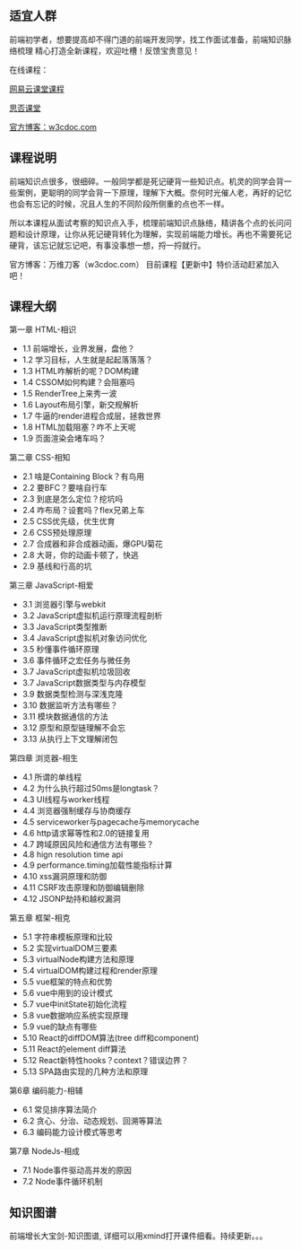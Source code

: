 ## 适宜人群
前端初学者，想要提高却不得门道的前端开发同学，找工作面试准备，前端知识脉络梳理
精心打造全新课程，欢迎吐槽！反馈宝贵意见！

在线课程： 

[网易云课堂课程](https://study.163.com/course/courseMain.htm?courseId=1209400904)    

[思否课堂](https://segmentfault.com/ls/1650000019681091)

[官方博客：w3cdoc.com](https://www.w3cdoc.com/course/%E5%89%8D%E7%AB%AF%E9%AB%98%E7%BA%A7%E8%BF%9B%E9%98%B6%E7%9F%A5%E8%AF%86%E7%82%B9/)

## 课程说明
前端知识点很多，很细碎。一般同学都是死记硬背一些知识点。机灵的同学会背一些案例，更聪明的同学会背一下原理，理解下大概。奈何时光催人老，再好的记忆也会有忘记的时候，况且人生的不同阶段所侧重的点也不一样。

所以本课程从面试考察的知识点入手，梳理前端知识点脉络，精讲各个点的长问问题和设计原理，让你从死记硬背转化为理解，实现前端能力增长。再也不需要死记硬背，该忘记就忘记吧，有事没事想一想，捋一捋就行。

官方博客：万维刀客（w3cdoc.com）
目前课程【更新中】特价活动赶紧加入吧！

## 课程大纲
第一章 HTML-相识
- 1.1 前端增长，业界发展，盘他？
- 1.2 学习目标，人生就是起起落落落？
- 1.3 HTML咋解析的呢？DOM构建
- 1.4 CSSOM如何构建？会阻塞吗
- 1.5 RenderTree上来秀一波
- 1.6 Layout布局引擎，新交规解析
- 1.7 牛逼的render进程合成层，拯救世界
- 1.8 HTML加载阻塞？咋不上天呢
- 1.9 页面渲染会堵车吗？

第二章 CSS-相知
- 2.1 啥是Containing Block？有鸟用
- 2.2 要BFC？要啥自行车
- 2.3 到底是怎么定位？挖坑吗
- 2.4 咋布局？设套吗？flex兄弟上车
- 2.5 CSS优先级，优生优育
- 2.6 CSS预处理原理
- 2.7 合成器和非合成器动画，爆GPU菊花
- 2.8 大哥，你的动画卡顿了，快逃
- 2.9 基线和行高的坑

第三章 JavaScript-相爱
- 3.1 浏览器引擎与webkit
- 3.2 JavaScript虚拟机运行原理流程剖析
- 3.3 JavaScript类型推断
- 3.4 JavaScript虚拟机对象访问优化
- 3.5 秒懂事件循环原理
- 3.6 事件循环之宏任务与微任务
- 3.7 JavaScript虚拟机垃圾回收
- 3.7 JavaScript数据类型与内存模型
- 3.9 数据类型检测与深浅克隆
- 3.10 数据监听方法有哪些？
- 3.11 模块数据通信的方法
- 3.12 原型和原型链理解不会忘
- 3.13 从执行上下文理解闭包

第四章 浏览器-相生
- 4.1 所谓的单线程
- 4.2 为什么执行超过50ms是longtask？
- 4.3 UI线程与worker线程
- 4.4 浏览器强制缓存与协商缓存
- 4.5 serviceworker与pagecache与memorycache
- 4.6 http请求幂等性和2.0的链接复用
- 4.7 跨域原因风险和通信方法有哪些？
- 4.8 hign resolution time api
- 4.9 performance.timing加载性能指标计算
- 4.10 xss漏洞原理和防御
- 4.11 CSRF攻击原理和防御编辑删除
- 4.12 JSONP劫持和越权漏洞

第五章 框架-相克
- 5.1 字符串模板原理和比较
- 5.2 实现virtualDOM三要素
- 5.3 virtualNode构建方法和原理
- 5.4 virtualDOM构建过程和render原理
- 5.5 vue框架的特点和优势
- 5.6 vue中用到的设计模式
- 5.7 vue中initState初始化流程
- 5.8 vue数据响应系统实现原理
- 5.9 vue的缺点有哪些
- 5.10 React的diffDOM算法(tree diff和component)
- 5.11 React的element diff算法
- 5.12 React新特性hooks？context？错误边界？
- 5.13 SPA路由实现的几种方法和原理

第6章 编码能力-相辅
- 6.1 常见排序算法简介
- 6.2 贪心、分治、动态规划、回溯等算法
- 6.3 编码能力设计模式等思考

第7章 NodeJs-相成
- 7.1 Node事件驱动高并发的原因
- 7.2 Node事件循环机制

## 知识图谱
前端增长大宝剑-知识图谱, 详细可以用xmind打开课件细看。持续更新。。。

